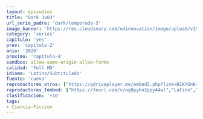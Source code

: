 ```yaml
---
layout: episodios
title: "Dark 3x03"
url_serie_padre: 'dark/temporada-3'
image_banner: 'https://res.cloudinary.com/u4innovation/image/upload/v1561171881/dark2banner-min_hmfg51.jpg'
category: 'series'
capitulo: 'yes'
prev: 'capitulo-2'
anio: '2020'
proximo: 'capitulo-4'
sandbox: allow-same-origin allow-forms
calidad: 'Full HD'
idioma: 'Latino/Subtitulado'
fuente: 'cueva'
reproductores_otros: ["https://gdriveplayer.me/embed2.php?link=N1KYGnK4wmaGVVYJRNd8pATrjql90MWqUiLrXuDkh3pwUXxEV0%252BVEdNjdysUqBYcbH9YcPdsv8G7%252B%252B63ss4DGKqoxPJFNvpjkaRPQOFNlZhYFq7svihkAQcfy9U%252FeInGdWNHv2pLLNh6ylDQQat7AetLuhhI9ldofgUpxKkI8OI9s0hbyijPF6c0tkfIBWWmxU9GrJQTcBLSeseL27t1Au","Latino","https://supervideo.tv/e/9hyyub3zlxvm","Latino","https://gounlimited.to/embed-i7uiebqq727z.html","Latino"]
reproductores_fembed: ["https://feurl.com/v/wg8pybn2ppy44wl","Latino","https://feurl.com/v/y25zdaejkkwp3w3","Subtitulado"]
clasificacion: '+10'
tags:
- Ciencia-Ficcion
---
```












